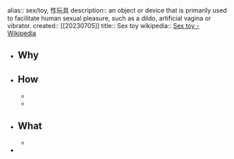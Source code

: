 alias:: sex/toy, 性玩具
description:: an object or device that is primarily used to facilitate human sexual pleasure, such as a dildo, artificial vagina or vibrator.
created:: [[20230705]]
title:: Sex toy
wikipedia:: [Sex toy - Wikipedia](https://en.wikipedia.org/wiki/Sex_toy#Materials_used_in_sex_toys)

- ## Why
- ## How
  -
  -
- ## What
  -
-